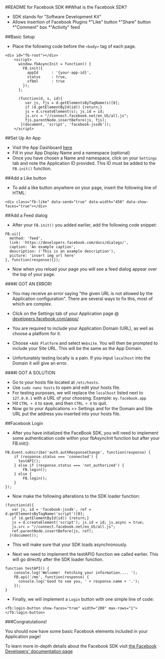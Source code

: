 #README for Facebook SDK
##What is the Facebook SDK?

- SDK stands for "Software Development Kit"
- Allows insertion of Facebook Plugins
    *"Like" button
    *"Share" button
    *"Comment" box
    *"Activity" feed

##Basic Setup

* Place the following code before the `<body>` tag of each page.
```
<div id="fb-root"></div>
    <script>
      window.fbAsyncInit = function() {
        FB.init({
          appId      : '{your-app-id}',
          status     : true,
          xfbml      : true
        });
      };

      (function(d, s, id){
         var js, fjs = d.getElementsByTagName(s)[0];
         if (d.getElementById(id)) {return;}
         js = d.createElement(s); js.id = id;
         js.src = "//connect.facebook.net/en_US/all.js";
         fjs.parentNode.insertBefore(js, fjs);
       }(document, 'script', 'facebook-jssdk'));
    </script>
```

##Set Up An App

* Visit the App Dashboard [here](https://developers.facebook.com/apps "App Dashboard")
* Fill in your App Display Name and a namespace (optional)
* Once you have chosen a Name and namespace, click on your `Settings` tab and note the Application ID provided. This ID must be added to the `FB.init()` function.

##Add a Like button

- To add a like button anywhere on your page, insert the following line of HTML:

`<div class="fb-like" data-send="true" data-width="450" data-show-faces="true"></div>`

##Add a Feed dialog

- After your `FB.init()` you added earlier, add the following code snippet:

```
FB.ui({
  method: 'feed',
  link: 'https://developers.facebook.com/docs/dialogs/',
  caption: 'An example caption',
  description: ('This is an example description'),
  picture: 'insert img url here'
}, function(response){});
```

- Now when you reload your page you will see a feed dialog appear over the top of your page.

####I GOT AN ERROR!

- You may receive an error saying "the given URL is not allowed by the Application configuration".  There are several ways to fix this, most of which are complex.

- Click on the Settings tab of your Application page @ [developers.facebook.com/apps/](http://developers.facebook.com/apps/)

- You are required to include your Application Domain (URL), as well as choose a platform for it.

- Choose `+Add Platform` and select `Website`.  You will then be prompted to include your Site URL.  This will be the same as the App Domain.

- Unfortunately testing locally is a pain.  If you input `localhost` into the Domain it will give an error.

####I GOT A SOLUTION

- Go to your hosts file located at `/etc/hosts`.
- Use `sudo nano hosts` to open and edit your hosts file.
- For testing purposes, we will replace the `localhost` listed next to `127.0.0.1` with a URL of your choosing.  Example: `my.facebook.app`
- Hit `CTRL + O` to save, and then `CTRL + X` to quit.
- Now go to your Applications >> Settings and for the Domain and Site URL put the address you inserted into your hosts file.

##Facebook Login

- After you have initialized the FaceBook SDK, you will need to implement some authentication code within your fbAsyncInit function but after your FB.init():

```
FB.Event.subscribe('auth.authResponseChange', function(response) {
	if (response.status === 'connected') {
	  testAPI();		
	} else if (response.status === 'not_authorized') {
		FB.login();
	} else {
		FB.login();
	}
});
```	

- Now make the following alterations to the SDK loader function:

```
(function(d){
   var js, id = 'facebook-jssdk', ref = d.getElementsByTagName('script')[0];
   if (d.getElementById(id)) {return;}
   js = d.createElement('script'); js.id = id; js.async = true;
   js.src = "//connect.facebook.net/en_US/all.js";
   ref.parentNode.insertBefore(js, ref);
  }(document));
```

- This will make sure that your SDK loads asynchronously.

- Next we need to implement the testAPI() function we called earlier.  This will go directly after the SDK loader function.

```
function testAPI() {
    console.log('Welcome!  Fetching your information.... ');
    FB.api('/me', function(response) {
      console.log('Good to see you, ' + response.name + '.');
    });
}
```

- Finally, we will implement a `Login` button with one simple line of code:

`<fb:login-button show-faces="true" width="200" max-rows="1"></fb:login-button>`

###Congratulations!

You should now have some basic Facebook elements included in your Application page!

To learn more in-depth details about the Facebook SDK visit [the Facebook Developers' documentation page](https://developers.facebook.com/docs/javascript/)
